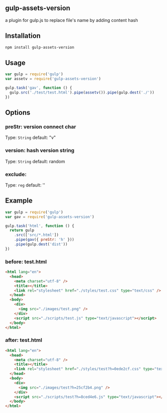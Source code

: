 ## gulp-assets-version

a plugin for gulp.js to replace file's name by adding content hash

## Installation

```bash
npm install gulp-assets-version
```

## Usage

```js
var gulp = require('gulp')
var assetv = require('gulp-assets-version')

gulp.task('gav', function () {
  gulp.src('./test/test.html').pipe(assetv()).pipe(gulp.dest('./'))
})
```

## Options

### preStr: version connect char

Type: `String` default: "v"

### version: hash version string

Type: `String` default: random

### exclude: 

Type: `reg` default: ''

## Example

```js
var gulp = require('gulp')
var gav = require('gulp-assets-version')

gulp.task('html', function () {
  return gulp
    .src(['src/*.html'])
    .pipe(gav({ preStr: 'h' }))
    .pipe(gulp.dest('dist'))
})
```

### before: test.html

```html
<html lang="en">
  <head>
    <meta charset="utf-8" />
    <title></title>
    <link rel="stylesheet" href="./styles/test.css" type="text/css" />
  </head>
  <body>
    <div>
      <img src="./images/test.png" />
    </div>
    <script src="./scripts/test.js" type="text/javascript"></script>
  </body>
</html>
```

### after: test.html

```html
<html lang="en">
  <head>
    <meta charset="utf-8" />
    <title></title>
    <link rel="stylesheet" href="./styles/test?h=0ede2cf.css" type="text/css" />
  </head>
  <body>
    <div>
      <img src="./images/test?h=25cf2b4.png" />
    </div>
    <script src="./scripts/test?h=8ced4e6.js" type="text/javascript"></script>
  </body>
</html>
```
